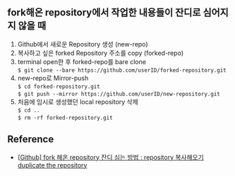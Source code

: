 ## fork해온 repository에서 작업한 내용들이 잔디로 심어지지 않을 때

1. Github에서 새로운 Repository 생성 (new-repo)   
2. 복사하고 싶은 forked Repository 주소를 copy (forked-repo)    
3. terminal open한 후 forked-repo를 bare clone       
  `$ git clone --bare https://github.com/userID/forked-repository.git`   
4. new-repo로 Mirror-push   
  `$ cd forked-repository.git`   
  `$ git push --mirror https://github.com/userID/new-repository.git`   
5. 처음에 임시로 생성했던 local repository 삭제   
  `$ cd ..`   
  `$ rm -rf forked-repository.git`

## Reference
- [[Github] fork 해온 repository 잔디 심는 방법 : repository 복사해오기 duplicate the repository](https://soranhan.tistory.com/11)
